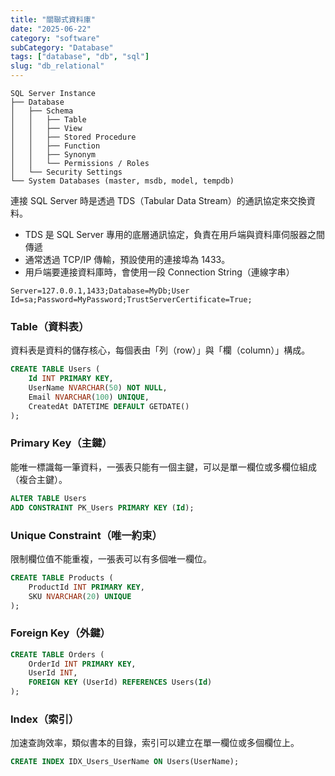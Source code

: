 ```yaml
---
title: "關聯式資料庫"
date: "2025-06-22"
category: "software"
subCategory: "Database"
tags: ["database", "db", "sql"]
slug: "db_relational"
---
```


```pgsql
SQL Server Instance
├── Database
│   ├── Schema
│   │   ├── Table
│   │   ├── View
│   │   ├── Stored Procedure
│   │   ├── Function
│   │   ├── Synonym
│   │   └── Permissions / Roles
│   └── Security Settings
└── System Databases (master, msdb, model, tempdb)
```

連接 SQL Server 時是透過 TDS（Tabular Data Stream）的通訊協定來交換資料。

- TDS 是 SQL Server 專用的底層通訊協定，負責在用戶端與資料庫伺服器之間傳遞
- 通常透過 TCP/IP 傳輸，預設使用的連接埠為 1433。
- 用戶端要連接資料庫時，會使用一段 Connection String（連線字串）

```pgsql
Server=127.0.0.1,1433;Database=MyDb;User Id=sa;Password=MyPassword;TrustServerCertificate=True;
```

### Table（資料表）

資料表是資料的儲存核心，每個表由「列（row）」與「欄（column）」構成。

``` sql
CREATE TABLE Users (
    Id INT PRIMARY KEY,
    UserName NVARCHAR(50) NOT NULL,
    Email NVARCHAR(100) UNIQUE,
    CreatedAt DATETIME DEFAULT GETDATE()
);
```

### Primary Key（主鍵）

能唯一標識每一筆資料，一張表只能有一個主鍵，可以是單一欄位或多欄位組成（複合主鍵）。

``` sql
ALTER TABLE Users
ADD CONSTRAINT PK_Users PRIMARY KEY (Id);
```

### Unique Constraint（唯一約束）

限制欄位值不能重複，一張表可以有多個唯一欄位。

```sql
CREATE TABLE Products (
    ProductId INT PRIMARY KEY,
    SKU NVARCHAR(20) UNIQUE
);
```

### Foreign Key（外鍵）

```sql
CREATE TABLE Orders (
    OrderId INT PRIMARY KEY,
    UserId INT,
    FOREIGN KEY (UserId) REFERENCES Users(Id)
);
```

### Index（索引）
加速查詢效率，類似書本的目錄，索引可以建立在單一欄位或多個欄位上。

```sql
CREATE INDEX IDX_Users_UserName ON Users(UserName);
```
